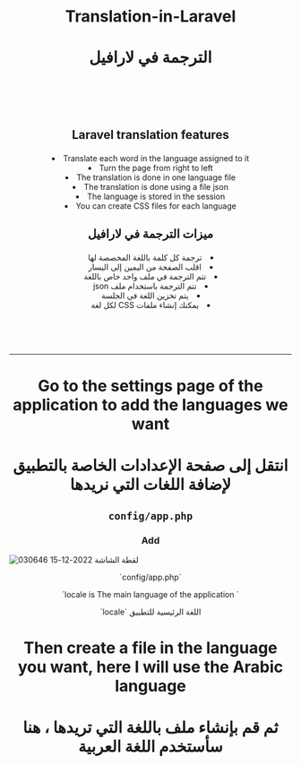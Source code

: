 # <p align="center" > Translation-in-Laravel </p>
# <p align="center"> الترجمة في لارافيل </p>



<br><br><br>

##  <p align="center" >  Laravel translation features </p>
<li align="center"> Translate each word in the language assigned to it </li>
<li align="center"> Turn the page from right to left</li>
<li align="center"> The translation is done in one language file</li>
<li align="center"> The translation is done using a file json</li>
<li align="center">  The language is stored in the session</li>
<li align="center">  You can create CSS files for each language </li>


## <p align="center"> ميزات الترجمة في لارافيل   </p>
<li dir="rtl" align="center"> ترجمة كل كلمة باللغة المخصصة لها </li>
<li dir="rtl" align="center"> اقلب الصفحة من اليمين إلى اليسار </li>
<li dir="rtl" align="center"> تتم الترجمة في ملف واحد خاص باللغة </li>
<li dir="rtl" align="center"> تتم الترجمة باستخدام ملف json </li>
<li dir="rtl" align="center"> يتم تخزين اللغة في الجلسة </li>
<li dir="rtl" align="center"> يمكنك إنشاء ملفات CSS لكل لغة </li>


<br><br><br>
<hr>

# <p align="center"> Go to the settings page of the application to add the languages we want  </p>
# <p align="center"> انتقل إلى صفحة الإعدادات الخاصة بالتطبيق لإضافة اللغات التي نريدها   </p>

## <p align="center"> `config/app.php` </p>
###  <p align="center">  Add </p>

 ![لقطة الشاشة 2022-12-15 030646](https://user-images.githubusercontent.com/94997828/207741941-c6a66a4e-59ce-4d1e-80c3-f8351b999670.png)
 <br>
 <p align="center"> `config/app.php` </p>
 <p align="center"> `locale is The main language of the application ` </p>
 <p align="center"> `locale` اللغة الرئيسية للتطبيق </p>

# <p align="center"> Then create a file in the language you want, here I will use the Arabic language  </p>
# <p align="center"> ثم قم بإنشاء ملف باللغة التي تريدها ، هنا سأستخدم اللغة العربية  </p>



